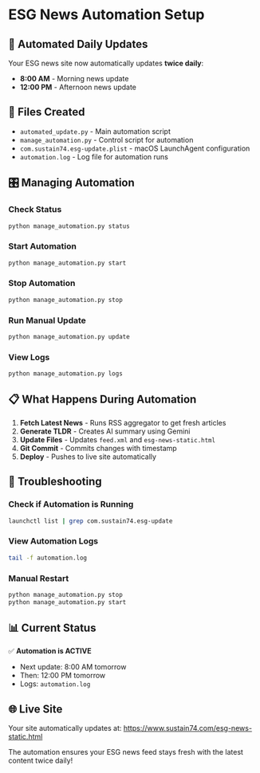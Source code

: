 # ESG News Automation Setup

## 🚀 Automated Daily Updates

Your ESG news site now automatically updates **twice daily**:
- **8:00 AM** - Morning news update
- **12:00 PM** - Afternoon news update

## 📁 Files Created

- `automated_update.py` - Main automation script
- `manage_automation.py` - Control script for automation
- `com.sustain74.esg-update.plist` - macOS LaunchAgent configuration
- `automation.log` - Log file for automation runs

## 🎛️ Managing Automation

### Check Status
```bash
python manage_automation.py status
```

### Start Automation
```bash
python manage_automation.py start
```

### Stop Automation
```bash
python manage_automation.py stop
```

### Run Manual Update
```bash
python manage_automation.py update
```

### View Logs
```bash
python manage_automation.py logs
```

## 📋 What Happens During Automation

1. **Fetch Latest News** - Runs RSS aggregator to get fresh articles
2. **Generate TLDR** - Creates AI summary using Gemini
3. **Update Files** - Updates `feed.xml` and `esg-news-static.html`
4. **Git Commit** - Commits changes with timestamp
5. **Deploy** - Pushes to live site automatically

## 🔧 Troubleshooting

### Check if Automation is Running
```bash
launchctl list | grep com.sustain74.esg-update
```

### View Automation Logs
```bash
tail -f automation.log
```

### Manual Restart
```bash
python manage_automation.py stop
python manage_automation.py start
```

## 📊 Current Status

✅ **Automation is ACTIVE**
- Next update: 8:00 AM tomorrow
- Then: 12:00 PM tomorrow
- Logs: `automation.log`

## 🌐 Live Site

Your site automatically updates at: https://www.sustain74.com/esg-news-static.html

The automation ensures your ESG news feed stays fresh with the latest content twice daily!















